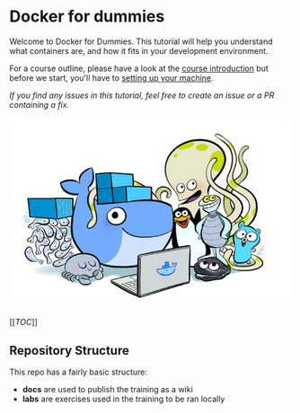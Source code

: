 # Docker for dummies
Welcome to Docker for Dummies. This tutorial will help you understand what containers are, and how it fits in your development environment.

For a course outline, please have a look at the [course introduction](/docs/Welcome.md) but before we start, you'll have to [setting up your machine](setup.md).

_If you find any issues in this tutorial, feel free to create an issue or a PR containing a fix._

![Hello image](docs/.media/hello.png)

[[_TOC_]]

## Repository Structure

This repo has a fairly basic structure:

- **docs** are used to publish the training as a wiki
- **labs** are exercises used in the training to be ran locally
